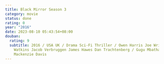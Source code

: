 ```yaml
---
title: Black Mirror Season 3
category: movie
status: done
rating: 0
year: "2016"
date: 2023-08-10 05:43:54+08:00
douban:
  rating: 9
  subtitle: 2016 / USA UK / Drama Sci-Fi Thriller / Owen Harris Joe Wright James
    Watkins Jacob Verbruggen James Hawes Dan Trachtenberg / Gugu Mbatha-Raw
    Mackenzie Davis
---
```



